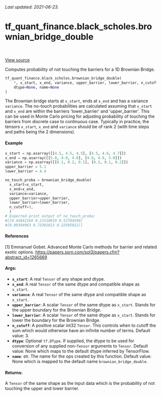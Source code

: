 <!--
This file is generated by a tool. Do not edit directly.
For open-source contributions the docs will be updated automatically.
-->

*Last updated: 2021-06-23.*

<div itemscope itemtype="http://developers.google.com/ReferenceObject">
<meta itemprop="name" content="tf_quant_finance.black_scholes.brownian_bridge_double" />
<meta itemprop="path" content="Stable" />
</div>

# tf_quant_finance.black_scholes.brownian_bridge_double

<!-- Insert buttons and diff -->

<table class="tfo-notebook-buttons tfo-api" align="left">
</table>

<a target="_blank" href="https://github.com/google/tf-quant-finance/blob/master/tf_quant_finance/black_scholes/brownian_bridge.py">View source</a>



Computes probability of not touching the barriers for a 1D Brownian Bridge.

```python
tf_quant_finance.black_scholes.brownian_bridge_double(
    *, x_start, x_end, variance, upper_barrier, lower_barrier, n_cutoff=3,
    dtype=None, name=None
)
```



<!-- Placeholder for "Used in" -->

The Brownian bridge starts at `x_start`, ends at `x_end` and has a variance
`variance`. The no-touch probabilities are calculated assuming that `x_start`
and `x_end` are within the barriers 'lower_barrier' and 'upper_barrier'.
This can be used in Monte Carlo pricing for adjusting probability of
touching the barriers from discrete case to continuous case.
Typically in practice, the tensors `x_start`, `x_end` and `variance` should be
of rank 2 (with time steps and paths being the 2 dimensions).

#### Example

```python
x_start = np.asarray([[4.5, 4.5, 4.5], [4.5, 4.6, 4.7]])
x_end = np.asarray([[5.0, 4.9, 4.8], [4.8, 4.9, 5.0]])
variance = np.asarray([[0.1, 0.2, 0.1], [0.3, 0.1, 0.2]])
upper_barrier = 5.1
lower_barrier = 4.4

no_touch_proba = brownian_bridge_double(
  x_start=x_start,
  x_end=x_end,
  variance=variance,
  upper_barrier=upper_barrier,
  lower_barrier=lower_barrier,
  n_cutoff=3,
  )
# Expected print output of no_touch_proba:
#[[0.45842169 0.21510919 0.52704599]
#[0.09394963 0.73302813 0.22595022]]
```

#### References

[1] Emmanuel Gobet. Advanced Monte Carlo methods for barrier and related
exotic options.
https://papers.ssrn.com/sol3/papers.cfm?abstract_id=1265669

#### Args:


* <b>`x_start`</b>: A real `Tensor` of any shape and dtype.
* <b>`x_end`</b>: A real `Tensor` of the same dtype and compatible shape as
  `x_start`.
* <b>`variance`</b>: A real `Tensor` of the same dtype and compatible shape as
  `x_start`.
* <b>`upper_barrier`</b>: A scalar `Tensor` of the same dtype as `x_start`. Stands for
  the upper boundary for the Brownian Bridge.
* <b>`lower_barrier`</b>: A scalar `Tensor` of the same dtype as `x_start`. Stands for
  lower the boundary for the Brownian Bridge.
* <b>`n_cutoff`</b>: A positive scalar int32 `Tensor`. This controls when to cutoff
  the sum which would otherwise have an infinite number of terms.
  Default value: 3.
* <b>`dtype`</b>: Optional `tf.DType`. If supplied, the dtype to be used for conversion
  of any supplied non-`Tensor` arguments to `Tensor`.
  Default value: None which maps to the default dtype inferred by
  TensorFlow.
* <b>`name`</b>: str. The name for the ops created by this function.
  Default value: None which is mapped to the default name
  `brownian_bridge_double`.


#### Returns:

A `Tensor` of the same shape as the input data which is the probability
of not touching the upper and lower barrier.
